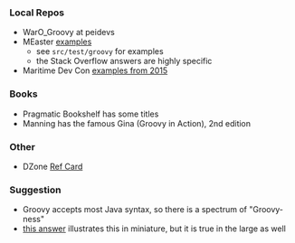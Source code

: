 
### Local Repos

* WarO_Groovy at peidevs
* MEaster [examples](https://github.com/codetojoy/easter_eggs_for_groovy)
    * see `src/test/groovy` for examples
    * the Stack Overflow answers are highly specific
* Maritime Dev Con [examples from 2015](https://github.com/codetojoy/talk_maritimedevcon_groovy)

### Books

* Pragmatic Bookshelf has some titles
* Manning has the famous Gina (Groovy in Action), 2nd edition

### Other

* DZone [Ref Card](https://dzone.com/refcardz/groovy?chapter=1)

### Suggestion

* Groovy accepts most Java syntax, so there is a spectrum of "Groovy-ness"
* [this answer](https://stackoverflow.com/a/12260635/12704) illustrates this in miniature, but it is true in the large as well 
